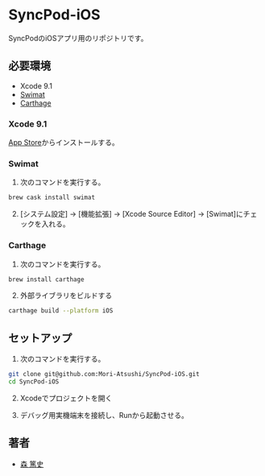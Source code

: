 # SyncPod-iOS
SyncPodのiOSアプリ用のリポジトリです。

## 必要環境
* Xcode 9.1
* [Swimat](https://github.com/Jintin/Swimat)
* [Carthage](https://github.com/Carthage/Carthage)

### Xcode 9.1
[App Store](https://itunes.apple.com/jp/app/xcode/id497799835?mt=12)からインストールする。

### Swimat
1. 次のコマンドを実行する。
```sh
brew cask install swimat
```

2. [システム設定] -> [機能拡張] -> [Xcode Source Editor] -> [Swimat]にチェックを入れる。

### Carthage
1. 次のコマンドを実行する。
```sh
brew install carthage
```

2. 外部ライブラリをビルドする
```sh
carthage build --platform iOS
```

## セットアップ
1. 次のコマンドを実行する。
```sh
git clone git@github.com:Mori-Atsushi/SyncPod-iOS.git
cd SyncPod-iOS
```

2. Xcodeでプロジェクトを開く

3. デバッグ用実機端末を接続し、Runから起動させる。

## 著者
* [森 篤史](@Mori-Atsushi)
